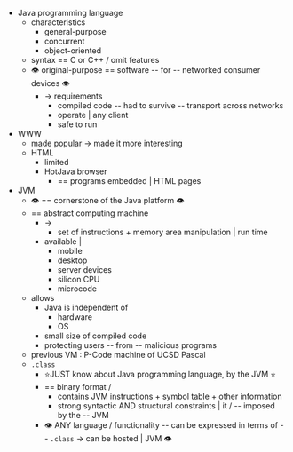 * Java programming language
  * characteristics
    * general-purpose
    * concurrent
    * object-oriented
  * syntax == C or C++ / omit features
  * 👁️ original-purpose == software -- for -- networked consumer devices 👁️
    * -> requirements
      * compiled code -- had to survive -- transport across networks
      * operate | any client
      * safe to run
* WWW
  * made popular -> made it more interesting
  * HTML
    * limited
    * HotJava browser
      * == programs embedded | HTML pages
* JVM
  * 👁️ == cornerstone of the Java platform 👁️
  * == abstract computing machine
    * -> 
      * set of instructions + memory area manipulation | run time
    * available |
      * mobile
      * desktop
      * server devices
      * silicon CPU
      * microcode
  * allows
    * Java is independent of
      * hardware
      * OS
    * small size of compiled code
    * protecting users -- from -- malicious programs
  * previous VM : P-Code machine of UCSD Pascal
  * `.class` 
    * ⭐JUST know about Java programming language, by the JVM ⭐ 
    * == binary format / 
      * contains JVM instructions + symbol table + other information
      * strong syntactic AND structural constraints | it / -- imposed by the -- JVM 
    * 👁️ ANY language / functionality -- can be expressed in terms of -- `.class` -> can be hosted | JVM 👁️
      